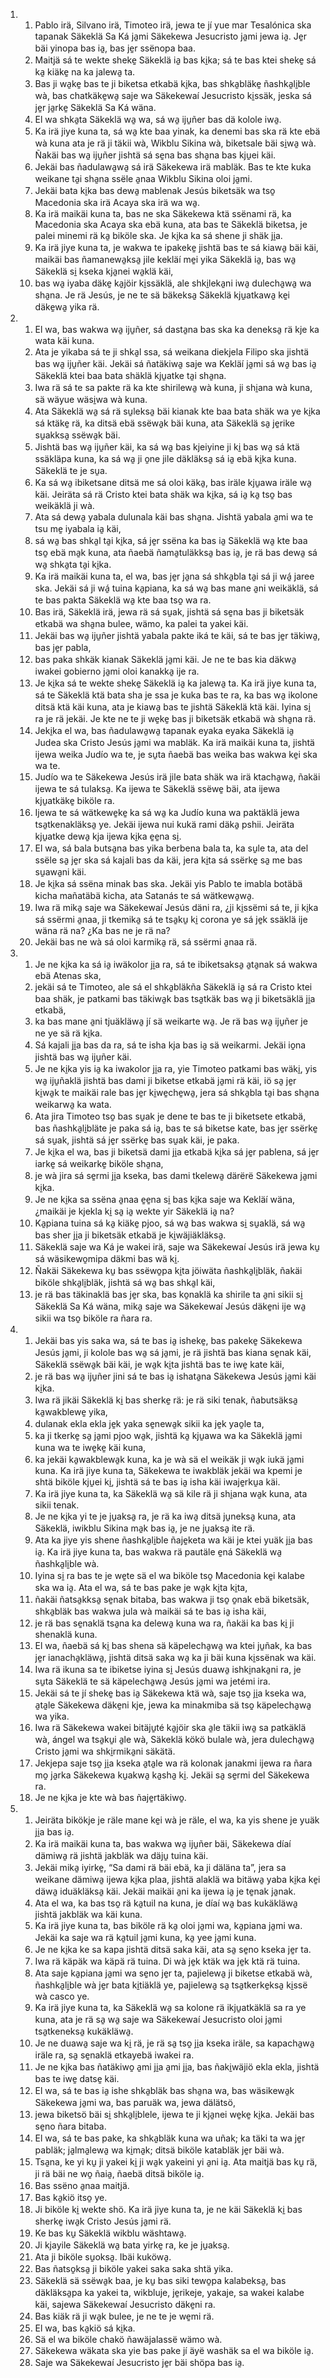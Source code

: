 <ol>
  <li>
    <ol>
      <li>Pablo irä, Silvano irä, Timoteo irä, jewa te jí yue mar Tesalónica ska tapanak Säkeklä Sa Ká ja̱mi Säkekewa Jesucristo ja̱mi jewa ia̱. Je̱r bäi yinopa bas ia̱, bas je̱r ssënopa baa.</li>
      <li>Maitjä sá te wekte sheke̱ Säkeklä ia̱ bas ki̱ka; sá te bas ktei sheke̱ sá ka̱ kiäke̱ na ka jalewa̱ ta.</li>
      <li>Bas ji wa̱ke̱ bas te ji biketsa etkabä ki̱ka, bas shka̱bläke̱ ñashka̱li̱ble wà, bas chatkäke̱wa̱ saje wa Säkekewaí Jesucristo ki̱ssäk, jeska sá je̱r ja̱rke̱ Säkeklä Sa Ká wäna.</li>
      <li>El wa shka̱ta Säkeklä wa̱ wa, sá wa̱ iju̱ñer bas dä kolole iwa̱.</li>
      <li>Ka irä jiye kuna ta, sá wa̱ kte baa yinak, ka denemi bas ska rä kte ebä wà kuna ata je rä ji täkii wà, Wikblu Sikina wà, biketsale bäi si̱wa̱ wà. Ñakäi bas wa̱ iju̱ñer jishtä sá se̱na bas sha̱na bas kju̱ei käi.</li>
      <li>Jekäi bas ñadulawa̱wa̱ sá irä Säkekewa irä mabläk. Bas te kte kuka weikane ta̱i sha̱na ssële a̱naa Wikblu Sikina oloi ja̱mi.</li>
      <li>Jekäi bata ki̱ka bas dewa̱ mablenak Jesús biketsäk wa tso̱ Macedonia ska irä Acaya ska irä wa wa̱.</li>
      <li>Ka irä maikäi kuna ta, bas ne ska Säkekewa ktä ssënami rä, ka Macedonia ska Acaya ska ebä kuna, ata bas te Säkeklä biketsa, je palei minemi rä ka̱ biköle ska. Je ki̱ka ka sá shene ji shäk ji̱a.</li>
      <li>Ka irä jiye kuna ta, je wakwa te ipakeke̱ jishtä bas te sá kiawa̱ bäi käi, maikäi bas ñamanewa̱ksa̱ jile kekläí me̱i yika Säkeklä ia̱, bas wa̱ Säkeklä si̱ kseka kja̱nei wa̱klä käi,</li>
      <li>bas wa̱ iyaba däke̱ ka̱jöir ki̱ssäklä, ale shki̱leka̱ni iwa̱ dulecha̱wa̱ wa sha̱na. Je rä Jesús, je ne te sä bäkeksa̱ Säkeklä kju̱atkawa̱ ke̱i däke̱wa̱ yika rä.</li>
    </ol>
  </li>
  <li>
    <ol>
      <li>El wa, bas wakwa wa̱ iju̱ñer, sá dasta̱na bas ska ka deneksa̱ rä kje ka wata käi kuna.</li>
      <li>Ata je yikaba sá te ji shka̱l ssa, sá weikana diekjela Filipo ska jishtä bas wa̱ iju̱ñer käi. Jekäi sá ñatäkiwa̱ saje wa Kekläí ja̱mi sá wa̱ bas ia̱ Säkeklä ktei baa bata shäklä kju̱atke ta̱i sha̱na.</li>
      <li>Iwa rä sá te sa pakte rä ka kte shirilewa̱ wà kuna, ji shi̱ana wà kuna, sä wäyue wäsi̱wa wà kuna.</li>
      <li>Ata Säkeklä wa̱ sá rä su̱leksa̱ bäi kianak kte baa bata shäk wa ye ki̱ka sá ktäke̱ rä, ka ditsä ebä ssëwa̱k bäi kuna, ata Säkeklä sa̱ je̱rike su̱akksa̱ ssëwa̱k bäi.</li>
      <li>Jishtä bas wa̱ iju̱ñer käi, ka sá wa̱ bas kjeiyine ji ki̱ bas wa̱ sá ktä ssäkläpa kuna, ka sá wa̱ ji o̱ne jile däkläksa̱ sá ia̱ ebä ki̱ka kuna. Säkeklä te je su̱a.</li>
      <li>Ka sá wa̱ ibiketsane ditsä me sá oloi käka̱, bas iräle kju̱awa iräle wa̱ käi. Jeiräta sá rä Cristo ktei bata shäk wa ki̱ka, sá ia̱ ka̱ tso̱ bas weikäklä ji wà.</li>
      <li>Ata sá dewa̱ yabala dulunala käi bas sha̱na. Jishtä yabala a̱mi wa te tsu me̱ iyabala ia̱ käi,</li>
      <li>sá wa̱ bas shka̱l ta̱i ki̱ka, sá je̱r ssëna ka bas ia̱ Säkeklä wa̱ kte baa tso̱ ebä ma̱k kuna, ata ñaebä ñama̱tuläkksa̱ bas ia̱, je rä bas dewa̱ sá wa̱ shka̱ta ta̱i ki̱ka.</li>
      <li>Ka irä maikäi kuna ta, el wa, bas je̱r ja̱na sá shka̱bla ta̱i sá ji wá̱ jaree ska. Jekäi sá ji wá̱ tuina ka̱piana, ka sá wa̱ bas mane a̱ni weikäklä, sá te bas pakta Säkeklä wa̱ kte baa tso̱ wa ra.</li>
      <li>Bas irä, Säkeklä irä, jewa rä sá su̱ak, jishtä sá se̱na bas ji biketsäk etkabä wa sha̱na bulee, wämo, ka palei ta yakei käi.</li>
      <li>Jekäi bas wa̱ iju̱ñer jishtä yabala pakte iká te käi, sá te bas je̱r täkiwa̱, bas je̱r pabla,</li>
      <li>bas paka shkäk kianak Säkeklä ja̱mi käi. Je ne te bas kia däkwa̱ iwakei gobierno ja̱mi oloi kanakka̱ ije ra.</li>
      <li>Je ki̱ka sá te wekte sheke̱ Säkeklä ia̱ ka jalewa̱ ta. Ka irä jiye kuna ta, sá te Säkeklä ktä bata sha je ssa je kuka bas te ra, ka bas wa̱ ikolone ditsä ktä käi kuna, ata je kiawa̱ bas te jishtä Säkeklä ktä käi. Iyina si̱ ra je rä jekäi. Je kte ne te ji we̱ke̱ bas ji biketsäk etkabä wà sha̱na rä.</li>
      <li>Jeki̱ka el wa, bas ñadulawa̱wa̱ tapanak eyaka eyaka Säkeklä ia̱ Judea ska Cristo Jesús ja̱mi wa mabläk. Ka irä maikäi kuna ta, jishtä ijewa weika Judío wa te, je su̱ta ñaebä bas weika bas wakwa ke̱i ska wa te.</li>
      <li>Judío wa te Säkekewa Jesús irä jile bata shäk wa irä ktacha̱wa̱, ñakäi ijewa te sá tulaksa̱. Ka ijewa te Säkeklä ssëwe̱ bäi, ata ijewa kju̱atkäke̱ biköle ra.</li>
      <li>Ijewa te sá wätkewe̱ke̱ ka sá wa̱ ka Judío kuna wa paktäklä jewa tsa̱tkenakläksa̱ ye. Jekäi ijewa nui kukä rami däka̱ pshii. Jeiräta kju̱atke dewa̱ kja ijewa ki̱ka e̱e̱na si̱.</li>
      <li>El wa, sá bala butsa̱na bas yika berbena bala ta, ka su̱le ta, ata del ssële sa̱ je̱r ska sá kajali bas da käi, jera ki̱ta sá ssërke̱ sa̱ me bas su̱awa̱ni käi.</li>
      <li>Je ki̱ka sá ssëna minak bas ska. Jekäi yis Pablo te imabla botäbä kicha mañatäbä kicha, ata Satanás te sá wätkewa̱wa̱.</li>
      <li>Iwa rä mika̱ saje wa Säkekewaí Jesús däni ra, ¿ji ki̱ssëmi sá te, ji ki̱ka sá ssërmi a̱naa, ji tkemika̱ sá te tsa̱ku̱ ki̱ corona ye sá je̱k ssäklä ije wäna rä na? ¿Ka bas ne je rä na?</li>
      <li>Jekäi bas ne wà sá oloi karmika̱ rä, sá ssërmi a̱naa rä.</li>
    </ol>
  </li>
  <li>
    <ol>
      <li>Je ne ki̱ka ka sá ia̱ iwäkolor ji̱a ra, sá te ibiketsaksa̱ a̱ta̱nak sá wakwa ebä Atenas ska,</li>
      <li>jekäi sá te Timoteo, ale sá el shka̱bläkña Säkeklä ia̱ sá ra Cristo ktei baa shäk, je patkami bas täkiwa̱k bas tsa̱tkäk bas wa̱ ji biketsäklä ji̱a etkabä,</li>
      <li>ka bas mane a̱ni tjuäkläwa̱ jí sä weikarte wa̱. Je rä bas wa̱ iju̱ñer je ne ye sä rä ki̱ka.</li>
      <li>Sá kajali ji̱a bas da ra, sá te isha kja bas ia̱ sä weikarmi. Jekäi io̱na jishtä bas wa̱ iju̱ñer käi.</li>
      <li>Je ne ki̱ka yis ia̱ ka iwakolor ji̱a ra, yie Timoteo patkami bas wäki̱, yis wa̱ iju̱ñaklä jishtä bas dami ji biketse etkabä ja̱mi rä käi, iö sa̱ je̱r ki̱wa̱k te maikäi rale bas je̱r ki̱we̱che̱wa̱, jera sá shka̱bla ta̱i bas sha̱na weikarwa̱ ka wata.</li>
      <li>Ata jira Timoteo tso̱ bas su̱ak je dene te bas te ji biketsete etkabä, bas ñashka̱li̱bläte je paka sá ia̱, bas te sá biketse kate, bas je̱r ssërke̱ sá su̱ak, jishtä sá je̱r ssërke̱ bas su̱ak käi, je paka.</li>
      <li>Je ki̱ka el wa, bas ji biketsä dami ji̱a etkabä ki̱ka sá je̱r pablena, sá je̱r iarke̱ sá weikarke̱ biköle sha̱na,</li>
      <li>je wà jira sá se̱rmi ji̱a kseka, bas dami tkelewa̱ därërë Säkekewa ja̱mi ki̱ka.</li>
      <li>Je ne ki̱ka sa ssëna a̱naa e̱e̱na si̱ bas ki̱ka saje wa Kekläí wäna, ¿maikäi je kjekla ki̱ sa̱ ia̱ wekte yir Säkeklä ia̱ na?</li>
      <li>Ka̱piana tuina sá ka̱ kiäke̱ pjoo, sá wa̱ bas wakwa si̱ su̱aklä, sá wa̱ bas sher ji̱a ji biketsäk etkabä je ki̱wäjiäkläksa̱.</li>
      <li>Säkeklä saje wa Ká je wakei irä, saje wa Säkekewaí Jesús irä jewa ku̱ sá wäsikewo̱mipa däkmi bas wä ki̱.</li>
      <li>Ñakäi Säkekewa ku̱ bas ssëwo̱pa ki̱ta jöiwäta ñashka̱li̱bläk, ñakäi biköle shka̱li̱bläk, jishtä sá wa̱ bas shka̱l käi,</li>
      <li>je rä bas täkinaklä bas je̱r ska, bas ko̱naklä ka shirile ta a̱ni sikii si̱ Säkeklä Sa Ká wäna, mika̱ saje wa Säkekewaí Jesús däke̱ni ije wa̱ sikii wa tso̱ biköle ra ñara ra.</li>
    </ol>
  </li>
  <li>
    <ol>
      <li>Jekäi bas yis saka wa, sá te bas ia̱ isheke̱, bas pakeke̱ Säkekewa Jesús ja̱mi, ji kolole bas wa̱ sá ja̱mi, je rä jishtä bas kiana se̱nak käi, Säkeklä ssëwa̱k bäi käi, je wa̱k ki̱ta jishtä bas te iwe̱ kate käi,</li>
      <li>je rä bas wa̱ iju̱ñer jini sá te bas ia̱ ishata̱na Säkekewa Jesús ja̱mi käi ki̱ka.</li>
      <li>Iwa rä jikäi Säkeklä ki̱ bas sherke̱ rä: je rä siki tenak, ñabutsäksa̱ ka̱wakblewe̱ yika,</li>
      <li>dulanak ekla ekla je̱k yaka se̱newa̱k sikii ka je̱k yao̱le ta,</li>
      <li>ka ji tkerke̱ sa̱ ja̱mi pjoo wa̱k, jishtä ka̱ kju̱awa wa ka Säkeklä ja̱mi kuna wa te iwe̱ke̱ käi kuna,</li>
      <li>ka jekäi ka̱wakblewa̱k kuna, ka je wà sä el weikäk ji wa̱k iukä ja̱mi kuna. Ka irä jiye kuna ta, Säkekewa te iwakbläk jekäi wa kpemi je shtä biköle kju̱ei ki̱, jishtä sá te bas ia̱ isha käi iwaje̱rku̱a käi.</li>
      <li>Ka irä jiye kuna ta, ka Säkeklä wa̱ sä kile rä ji shi̱ana wa̱k kuna, ata sikii tenak.</li>
      <li>Je ne ki̱ka yi te je ju̱aksa̱ ra, je rä ka iwa̱ ditsä ju̱neksa̱ kuna, ata Säkeklä, iwikblu Sikina ma̱k bas ia̱, je ne ju̱aksa̱ ite rä.</li>
      <li>Ata ka jiye yis shene ñashka̱li̱ble ñaje̱keta wa käi je ktei yuäk ji̱a bas ia̱. Ka irä jiye kuna ta, bas wakwa rä pautäle e̱ná Säkeklä wa̱ ñashka̱li̱ble wà.</li>
      <li>Iyina si̱ ra bas te je we̱te sä el wa biköle tso̱ Macedonia ke̱i kalabe ska wa ia̱. Ata el wa, sá te bas pake je wa̱k ki̱ta ki̱ta,</li>
      <li>ñakäi ñatsa̱kksa̱ se̱nak bitaba, bas wakwa ji tso̱ o̱nak ebä biketsäk, shka̱bläk bas wakwa jula wà maikäi sá te bas ia̱ isha käi,</li>
      <li>je rä bas se̱naklä tsa̱na ka delewa̱ kuna wa ra, ñakäi ka bas ki̱ ji shenaklä kuna.</li>
      <li>El wa, ñaebä sá ki̱ bas shena sä käpelecha̱wa̱ wa ktei ju̱ñak, ka bas je̱r ianacha̱kläwa̱, jishtä ditsä saka wa̱ ka ji bäi kuna ki̱ssënak wa käi.</li>
      <li>Iwa rä ikuna sa te ibiketse iyina si̱ Jesús duawa̱ ishki̱naka̱ni ra, je su̱ta Säkeklä te sä käpelecha̱wa̱ Jesús ja̱mi wa jetémi ira.</li>
      <li>Jekäi sá te jí sheke̱ bas ia̱ Säkekewa ktä wà, saje tso̱ ji̱a kseka wa, a̱ta̱le Säkekewa däke̱ni kje, jewa ka minakmiba sä tso̱ käpelecha̱wa̱ wa yika.</li>
      <li>Iwa rä Säkekewa wakei bitäju̱té ka̱jöir ska a̱le täkii iwa̱ sa patkäklä wà, ángel wa tsa̱ku̱i a̱le wà, Säkeklä kökö bulale wà, jera dulecha̱wa̱ Cristo ja̱mi wa shki̱rmika̱ni säkätä.</li>
      <li>Jekjepa saje tso̱ ji̱a kseka a̱ta̱le wa rä kolonak janakmi ijewa ra ñara mo̱ ja̱rka Säkekewa ku̱akwa̱ ka̱sha̱ ki̱. Jekäi sa̱ se̱rmi del Säkekewa ra.</li>
      <li>Je ne ki̱ka je kte wà bas ñaje̱rtäkiwo̱.</li>
    </ol>
  </li>
  <li>
    <ol>
      <li>Jeiräta bikökje je räle mane ke̱i wà je räle, el wa, ka yis shene je yuäk ji̱a bas ia̱.</li>
      <li>Ka irä maikäi kuna ta, bas wakwa wa̱ iju̱ñer bäi, Säkekewa díaí dämiwa̱ rä jishtä jakbläk wa däju̱ tuina käi.</li>
      <li>Jekäi mika̱ iyirke̱, “Sa dami rä bäi ebä, ka ji däläna ta”, jera sa weikane dämiwa̱ ijewa ki̱ka plaa, jishtä alaklä wa bitäwa̱ yaba ki̱ka ke̱i däwa̱ iduäkläksa̱ käi. Jekäi maikäi a̱ni ka ijewa ia̱ je te̱nak ja̱nak.</li>
      <li>Ata el wa, ka bas tso̱ rä ka̱tuil na kuna, je díaí wa̱ bas kukäkläwa̱ jishtä jakbläk wa käi kuna.</li>
      <li>Ka irä jiye kuna ta, bas biköle rä ka̱ oloi ja̱mi wa, ka̱piana ja̱mi wa. Jekäi ka saje wa rä ka̱tuil ja̱mi kuna, ka̱ yee ja̱mi kuna.</li>
      <li>Je ne ki̱ka ke sa kapa jishtä ditsä saka käi, ata sa̱ se̱no kseka je̱r ta.</li>
      <li>Iwa rä käpäk wa käpä rä tuina. Di wà je̱k ktäk wa je̱k ktä rä tuina.</li>
      <li>Ata saje ka̱piana ja̱mi wa se̱no je̱r ta, pajielewa̱ ji biketse etkabä wà, ñashka̱li̱ble wà je̱r bata ki̱tiäklä ye, pajielewa̱ sa̱ tsa̱tkerke̱ksa̱ ki̱ssë wà casco ye.</li>
      <li>Ka irä jiye kuna ta, ka Säkeklä wa̱ sa kolone rä ikju̱atkäklä sa ra ye kuna, ata je rä sa̱ wa̱ saje wa Säkekewaí Jesucristo oloi ja̱mi tsa̱tkeneksa̱ kukäkläwa̱.</li>
      <li>Je ne duawa̱ saje wa ki̱ rä, je rä sa̱ tso̱ ji̱a kseka iräle, sa kapacha̱wa̱ iräle ra, sa̱ se̱naklä etkayebä iwakei ra.</li>
      <li>Je ne ki̱ka bas ñatäkiwo̱ a̱mi ji̱a a̱mi ji̱a, bas ñaki̱wäjiö ekla ekla, jishtä bas te iwe̱ datse̱ käi.</li>
      <li>El wa, sá te bas ia̱ ishe shka̱bläk bas sha̱na wa, bas wäsikewa̱k Säkekewa ja̱mi wa, bas paruäk wa, jewa dälätsö,</li>
      <li>jewa biketsö bäi si̱ shka̱li̱blele, ijewa te ji kja̱nei we̱ke̱ ki̱ka. Jekäi bas se̱no ñara bitaba.</li>
      <li>El wa, sá te bas pake, ka shka̱bläk kuna wa uñak; ka täki ta wa je̱r pabläk; ja̱lma̱lewa̱ wa ki̱ma̱k; ditsä biköle katabläk je̱r bäi wà.</li>
      <li>Tsa̱na, ke yi ku̱ ji yakei ki̱ ji wa̱k yakeini yi a̱ni ia̱. Ata maitjä bas ku̱ rä, ji rä bäi ne wo̱ ñaia̱, ñaebä ditsä biköle ia̱.</li>
      <li>Bas ssëno a̱naa maitjä.</li>
      <li>Bas ka̱kiö itso̱ ye.</li>
      <li>Ji biköle ki̱ wekte shö. Ka irä jiye kuna ta, je ne käi Säkeklä ki̱ bas sherke̱ iwa̱k Cristo Jesús ja̱mi rä.</li>
      <li>Ke bas ku̱ Säkeklä wikblu wäshtawa̱.</li>
      <li>Ji kjayile Säkeklä wa̱ bata yirke̱ ra, ke je ju̱aksa̱.</li>
      <li>Ata ji biköle su̱oksa̱. Ibäi kuköwa̱.</li>
      <li>Bas ñatso̱ksa̱ ji biköle yakei saka saka shtä yika.</li>
      <li>Säkeklä sä ssëwa̱k baa, je ku̱ bas siki tewo̱pa kalabeksa̱, bas däkläksa̱pa ka yakei ta, wikbluje, je̱rikeje, yakaje, sa wakei kalabe käi, sajewa Säkekewaí Jesucristo däke̱ni ra.</li>
      <li>Bas kiäk rä ji wa̱k bulee, je ne te je we̱mi rä.</li>
      <li>El wa, bas ka̱kiö sá ki̱ka.</li>
      <li>Sä el wa biköle chakö ñawäjalassë wämo wà.</li>
      <li>Säkekewa wäkata ska yie bas pake jí äyë washäk sa el wa biköle ia̱.</li>
      <li>Saje wa Säkekewaí Jesucristo je̱r bäi shöpa bas ia̱.</li>
    </ol>
  </li>
</ol>